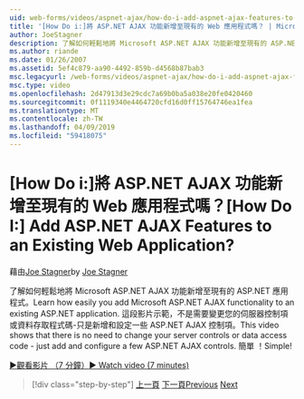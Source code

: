 ```yaml
---
uid: web-forms/videos/aspnet-ajax/how-do-i-add-aspnet-ajax-features-to-an-existing-web-application
title: '[How Do i:]將 ASP.NET AJAX 功能新增至現有的 Web 應用程式嗎？ | Microsoft Docs'
author: JoeStagner
description: 了解如何輕鬆地將 Microsoft ASP.NET AJAX 功能新增至現有的 ASP.NET 應用程式。 這段影片示範，不是需要變更您的服務...
ms.author: riande
ms.date: 01/26/2007
ms.assetid: 5ef4c879-aa90-4492-859b-d4568b87bab3
msc.legacyurl: /web-forms/videos/aspnet-ajax/how-do-i-add-aspnet-ajax-features-to-an-existing-web-application
msc.type: video
ms.openlocfilehash: 2d47913d3e29cdc7a69b0ba5a038e20fe0420460
ms.sourcegitcommit: 0f1119340e4464720cfd16d0ff15764746ea1fea
ms.translationtype: MT
ms.contentlocale: zh-TW
ms.lasthandoff: 04/09/2019
ms.locfileid: "59418075"
---
```

# <a name="how-do-i-add-aspnet-ajax-features-to-an-existing-web-application"></a><span data-ttu-id="eff70-105">[How Do i:]將 ASP.NET AJAX 功能新增至現有的 Web 應用程式嗎？</span><span class="sxs-lookup"><span data-stu-id="eff70-105">[How Do I:] Add ASP.NET AJAX Features to an Existing Web Application?</span></span>

<span data-ttu-id="eff70-106">藉由[Joe Stagner](https://github.com/JoeStagner)</span><span class="sxs-lookup"><span data-stu-id="eff70-106">by [Joe Stagner](https://github.com/JoeStagner)</span></span>

<span data-ttu-id="eff70-107">了解如何輕鬆地將 Microsoft ASP.NET AJAX 功能新增至現有的 ASP.NET 應用程式。</span><span class="sxs-lookup"><span data-stu-id="eff70-107">Learn how easily you add Microsoft ASP.NET AJAX functionality to an existing ASP.NET application.</span></span> <span data-ttu-id="eff70-108">這段影片示範，不是需要變更您的伺服器控制項或資料存取程式碼-只是新增和設定一些 ASP.NET AJAX 控制項。</span><span class="sxs-lookup"><span data-stu-id="eff70-108">This video shows that there is no need to change your server controls or data access code - just add and configure a few ASP.NET AJAX controls.</span></span> <span data-ttu-id="eff70-109">簡單 ！</span><span class="sxs-lookup"><span data-stu-id="eff70-109">Simple!</span></span>

[<span data-ttu-id="eff70-110">&#9654;觀看影片 （7 分鐘）</span><span class="sxs-lookup"><span data-stu-id="eff70-110">&#9654; Watch video (7 minutes)</span></span>](https://channel9.msdn.com/Blogs/ASP-NET-Site-Videos/how-do-i-add-aspnet-ajax-features-to-an-existing-web-application)

> [!div class="step-by-step"]
> <span data-ttu-id="eff70-111">[上一頁](how-do-i-make-client-side-network-callbacks-with-aspnet-ajax.md)
> [下一頁](how-do-i-aspnet-ajax-enable-an-existing-web-service.md)</span><span class="sxs-lookup"><span data-stu-id="eff70-111">[Previous](how-do-i-make-client-side-network-callbacks-with-aspnet-ajax.md)
[Next](how-do-i-aspnet-ajax-enable-an-existing-web-service.md)</span></span>
